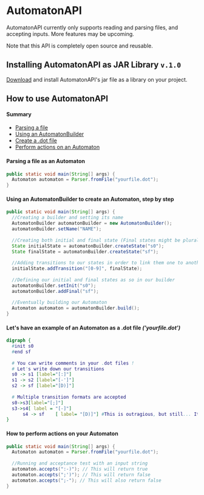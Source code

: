 # AutomatonAPI
AutomatonAPI currently only supports reading and parsing files, and accepting inputs.
More features may be upcoming.

Note that this API is completely open source and reusable.

## Installing AutomatonAPI as JAR Library `v.1.0`
[Download](https://github.com/Leeniiux/automaton/tree/main/jar) and install AutomatonAPI's jar file as a library on your project.

## How to use AutomatonAPI

#### Summary
- [Parsing a file](Parsing)
- [Using an AutomatonBuilder](Using)
- [Create a .dot file](Let's)
- [Perform actions on an Automaton](perform)

#### Parsing a file as an Automaton
```java
public static void main(String[] args) {
  Automaton automaton = Parser.fromFile("yourfile.dot");
}
```

#### Using an AutomatonBuilder to create an Automaton, step by step
```java
public static void main(String[] args) {
  //Creating a builder and setting its name
  AutomatonBuilder automatonBuilder = new AutomatonBuilder();
  automatonBuilder.setName("NAME");
  
  //Creating both initial and final state (Final states might be plural)
  State initialState = automatonBuilder.createState("s0");
  State finalState = automatonBuilder.createState("sf");
  
  //Adding transitions to our states in order to link them one to another
  initialState.addTransition("[0-9]", finalState);
  
  //Defining our initial and final states as so in our builder
  automatonBuilder.setInit("s0");
  automatonBuilder.addFinal("sf");
  
  //Eventually building our Automaton
  Automaton automaton = automatonBuilder.build();
}
```

#### Let's have an example of an Automaton as a .dot file *('yourfile.dot')*
```dot
digraph {
  #init s0
  #end sf
  
  # You can write comments in your .dot files !
  # Let's write down our transitions
  s0 -> s1 [label="[:]"]
  s1 -> s2 [label="[-']"]
  s2 -> sf [label="[D)]"]
  
  # Multiple transition formats are accepted
  s0->s3[label="[;]"]
  s3->s4[ label = "[-]"]
      s4 -> sf    [ label= "[D)]"] #This is outragious, but still... It works !
}
```

#### How to perform actions on your Automaton
```java
public static void main(String[] args) {
  Automaton automaton = Parser.fromFile("yourfile.dot");
  
  //Running and acceptance test with an input string
  automaton.accepts(":-)"); // This will return true
  automaton.accepts(";')"); // This will return false
  automaton.accepts(";-"); // This will also return false
}
```
